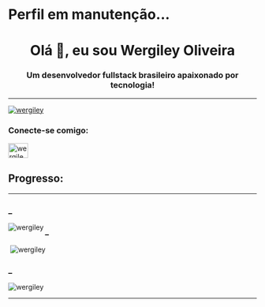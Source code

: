 <h1>Perfil em manutenção...</h1>
<h1 align="center">Olá 👋, eu sou Wergiley Oliveira</h1>
<h3 align="center">Um desenvolvedor fullstack brasileiro apaixonado por tecnologia!</h3>
<hr>


<p align="left"> <a href= "https://github.com/ryo-ma/github-profile-trophy"><img src="https://github-profile-trophy.vercel.app/?username=wergiley" alt="wergiley" / ></a> </p>

<h3 align="left">Conecte-se comigo:</h3>
<p align="left">

<a href="https://instagram.com/wergileyoliveira" target="blank"><img align="center" src="https://raw.githubusercontent.com/rahuldkjain/github-profile-readme-generator /master/src/images/icons/Social/instagram.svg" alt="wergileyoliveira" height="30" width="40" /></a>

</p>

<h2 align="left">Progresso:</h2>
<hr>
<h3>_</h3>
<p><img align="left" src="https://github-readme-stats.vercel.app/api/top-langs?username=wergiley&show_icons=true&locale=en&layout=compact" alt="wergiley" /></p>

<h3>_</h3>
<p> <img align="center" src="https://github-readme-stats.vercel.app/api?username=wergiley&show_icons=true&locale=en" alt="wergiley" /></p>

<h3>_</h3>
<p><img align="center" src="https://github-readme-streak-stats.herokuapp.com/?user=wergiley&" alt="wergiley" /></p>
<hr>



